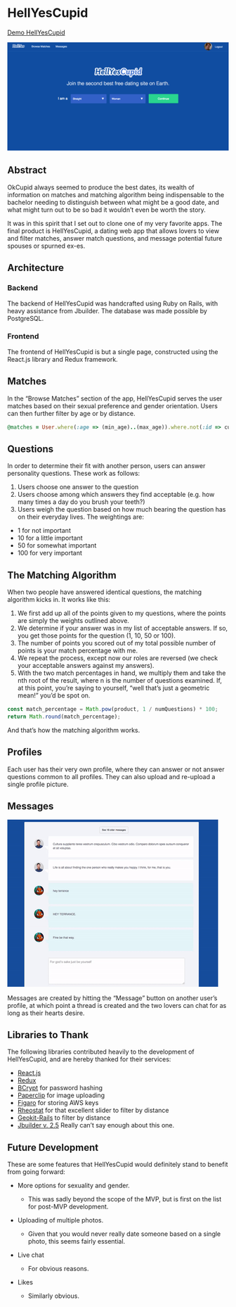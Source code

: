 # HellYesCupid

[Demo HellYesCupid](http://hellyescupid.com)

![signup](app/assets/images/hell_yes_landing.png)

## Abstract
OkCupid always seemed to produce the best dates, its wealth of information on matches and matching algorithm being indispensable to the bachelor needing to distinguish between what might be a good date, and what might turn out to be so bad it wouldn’t even be worth the story.

It was in this spirit that I set out to clone one of my very favorite apps. The final product is HellYesCupid, a dating web app that allows lovers to view and filter matches, answer match questions, and message potential future spouses or spurned ex-es.

## Architecture

### Backend
The backend of HellYesCupid was handcrafted using Ruby on Rails, with heavy assistance from Jbuilder. The database was made possible by PostgreSQL.

### Frontend
The frontend of HellYesCupid is but a single page, constructed using the React.js library and Redux framework.

## Matches
In the “Browse Matches” section of the app, HellYesCupid serves the user matches based on their sexual preference and gender orientation. Users can then further filter by age or by distance.

```ruby
@matches = User.where(:age => (min_age)..(max_age)).where.not(:id => current_user.id).where(:gender => current_user.preference).within(distance, :origin => current_user)
```

## Questions
In order to determine their fit with another person, users can answer personality questions. These work as follows:

1. Users choose one answer to the question
2. Users choose among which answers they find acceptable (e.g. how many times a day do you brush your teeth?)
3. Users weigh the question based on how much bearing the question has on their everyday lives. The weightings are:

* 1 for not important
* 10 for a little important
* 50 for somewhat important
* 100 for very important

## The Matching Algorithm
When two people have answered identical questions, the matching algorithm kicks in. It works like this:

1. We first add up all of the points given to my questions, where the points are simply the weights outlined above.
2. We determine if your answer was in my list of acceptable answers. If so, you get those points for the question (1, 10, 50 or 100).
3. The number of points you scored out of my total possible number of points is your match percentage with me.
4. We repeat the process, except now our roles are reversed (we check your acceptable answers against my answers).
5. With the two match percentages in hand, we multiply them and take the nth root of the result, where n is the number of questions examined. If, at this point, you’re saying to yourself, “well that’s just a geometric mean!” you’d be spot on.

```javascript
const match_percentage = Math.pow(product, 1 / numQuestions) * 100;
return Math.round(match_percentage);
```

And that’s how the matching algorithm works.

## Profiles
Each user has their very own profile, where they can answer or not answer questions common to all profiles. They can also upload and re-upload a single profile picture.

## Messages

![Messages](app/assets/images/messages.gif)

Messages are created by hitting the “Message” button on another user’s profile, at which point a thread is created and the two lovers can chat for as long as their hearts desire.

## Libraries to Thank
The following libraries contributed heavily to the development of HellYesCupid, and are hereby thanked for their services:

- [React.js](https://facebook.github.io/react/)
- [Redux](http://redux.js.org/)
- [BCrypt](https://github.com/codahale/bcrypt-ruby) for password hashing
- [Paperclip](https://github.com/thoughtbot/paperclip) for image uploading
- [Figaro](https://github.com/laserlemon/figaro) for storing AWS keys
- [Rheostat](https://github.com/airbnb/rheostat) for that excellent slider to filter by distance
- [Geokit-Rails](https://github.com/geokit/geokit-rails) to filter by distance
- [Jbuilder v. 2.5](https://github.com/rails/jbuilder) Really can’t say enough about this one.


## Future Development
These are some features that HellYesCupid would definitely stand to benefit from going forward:

* More options for sexuality and gender.
	* This was sadly beyond the scope of the MVP, but is first on the list for post-MVP development.

* Uploading of multiple photos.
	* Given that you would never really date someone based on a single photo, this seems fairly essential.

* Live chat
	* For obvious reasons.

* Likes
	* Similarly obvious.
